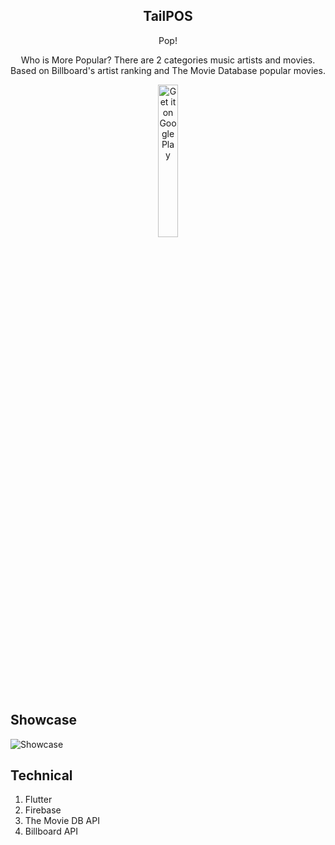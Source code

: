 <div align="center">
 <h2>TailPOS</h2>
 <p align="center">
  <p>Pop!</p>
  <p>Who is More Popular? There are 2 categories music artists and movies. Based on Billboard's artist ranking and The Movie Database popular movies.
</p>
  <a href='https://play.google.com/store/apps/details?id=ph.bai.pop&hl=en&pcampaignid=MKT-Other-global-all-co-prtnr-py-PartBadge-Mar2515-1'><img alt='Get it on Google Play' src='https://play.google.com/intl/en_us/badges/images/generic/en_badge_web_generic.png' width='25%' /></a>
 </p>
</div>



## Showcase

![Showcase](ezgif-1-199555ea3c07.gif	)


## Technical

1. Flutter
2. Firebase
3. The Movie DB API 
4. Billboard API
